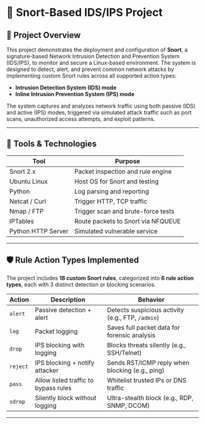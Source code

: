# 🔐 Snort-Based IDS/IPS Project

## 📘 Project Overview

This project demonstrates the deployment and configuration of **Snort**, a signature-based Network Intrusion Detection and Prevention System (IDS/IPS), to monitor and secure a Linux-based environment. The system is designed to detect, alert, and prevent common network attacks by implementing custom Snort rules across all supported action types:

- **Intrusion Detection System (IDS) mode**
- **Inline Intrusion Prevention System (IPS) mode**

The system captures and analyzes network traffic using both passive (IDS) and active (IPS) modes, triggered via simulated attack traffic such as port scans, unauthorized access attempts, and exploit patterns.

---

## 🧰 Tools & Technologies

| Tool            | Purpose                             |
|-----------------|-------------------------------------|
| Snort 2.x       | Packet inspection and rule engine   |
| Ubuntu Linux    | Host OS for Snort and testing       |
| Python          | Log parsing and reporting           |
| Netcat / Curl   | Trigger HTTP, TCP traffic           |
| Nmap / FTP      | Trigger scan and brute-force tests  |
| IPTables        | Route packets to Snort via NFQUEUE  |
| Python HTTP Server | Simulated vulnerable service     |

---

## 🛡️ Rule Action Types Implemented

The project includes **18 custom Snort rules**, categorized into **6 rule action types**, each with 3 distinct detection or blocking scenarios.

| Action  | Description                              | Behavior                                           |
|---------|------------------------------------------|----------------------------------------------------|
| `alert` | Passive detection + alert                | Detects suspicious activity (e.g., FTP, `/admin`)  |
| `log`   | Packet logging                           | Saves full packet data for forensic analysis       |
| `drop`  | IPS blocking with logging                | Blocks threats silently (e.g., SSH/Telnet)         |
| `reject`| IPS blocking + notify attacker           | Sends RST/ICMP reply when blocking (e.g., ping)    |
| `pass`  | Allow listed traffic to bypass rules     | Whitelist trusted IPs or DNS traffic              |
| `sdrop` | Silently block without logging           | Ultra-stealth block (e.g., RDP, SNMP, DCOM)        |

---





